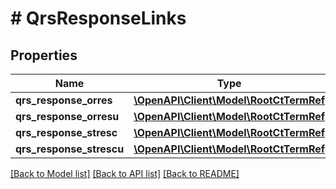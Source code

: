 # # QrsResponseLinks

## Properties

Name | Type | Description | Notes
------------ | ------------- | ------------- | -------------
**qrs_response_orres** | [**\OpenAPI\Client\Model\RootCtTermRef**](RootCtTermRef.md) |  | [optional]
**qrs_response_orresu** | [**\OpenAPI\Client\Model\RootCtTermRef**](RootCtTermRef.md) |  | [optional]
**qrs_response_stresc** | [**\OpenAPI\Client\Model\RootCtTermRef**](RootCtTermRef.md) |  | [optional]
**qrs_response_strescu** | [**\OpenAPI\Client\Model\RootCtTermRef**](RootCtTermRef.md) |  | [optional]

[[Back to Model list]](../../README.md#models) [[Back to API list]](../../README.md#endpoints) [[Back to README]](../../README.md)
